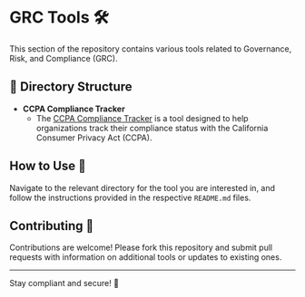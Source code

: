 # GRC Tools 🛠️

This section of the repository contains various tools related to Governance, Risk, and Compliance (GRC).

## 📁 Directory Structure

- **CCPA Compliance Tracker**
  - The [CCPA Compliance Tracker](./CCPA-Compliance-Tracker) is a tool designed to help organizations track their compliance status with the California Consumer Privacy Act (CCPA).

## How to Use 🚀
Navigate to the relevant directory for the tool you are interested in, and follow the instructions provided in the respective `README.md` files.

## Contributing 🤝
Contributions are welcome! Please fork this repository and submit pull requests with information on additional tools or updates to existing ones.

---

Stay compliant and secure! 🔐
